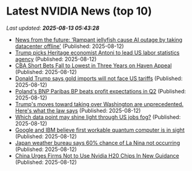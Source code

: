 # Latest NVIDIA News (top 10)
_Last updated: **2025-08-13 05:43:28**_

- [News from the future: ‘Rampant jellyfish cause AI outage by taking datacenter offline'](https://www.theregister.com/2025/08/12/france_nuclear_reactor_jellyfish_shutdown/) (Published: 2025-08-12)
- [Trump picks Heritage economist Antoni to lead US labor statistics agency](https://biztoc.com/x/7d5a1a8f2d95b066) (Published: 2025-08-12)
- [CBA Short Bets Fall to Lowest in Three Years on Haven Appeal](https://biztoc.com/x/96da0d6db5d0360f) (Published: 2025-08-12)
- [Donald Trump says gold imports will not face US tariffs](https://biztoc.com/x/a19d47bd8bf50efb) (Published: 2025-08-12)
- [Poland's BNP Paribas BP beats profit expectations in Q2](https://biztoc.com/x/0e6f4c0219eed00f) (Published: 2025-08-12)
- [Trump's moves toward taking over Washington are unprecedented. Here's what the law says](https://biztoc.com/x/f719331154cbd6a1) (Published: 2025-08-12)
- [Which data point may shine light through US jobs fog?](https://biztoc.com/x/ceced96f52c1ac01) (Published: 2025-08-12)
- [Google and IBM believe first workable quantum computer is in sight](https://biztoc.com/x/b3118614abe4b20a) (Published: 2025-08-12)
- [Japan weather bureau says 60% chance of La Nina not occurring](https://biztoc.com/x/2e080726d9a3d726) (Published: 2025-08-12)
- [China Urges Firms Not to Use Nvidia H20 Chips In New Guidance](https://financialpost.com/pmn/business-pmn/china-urges-firms-not-to-use-nvidia-h20-chips-in-new-guidance) (Published: 2025-08-12)
